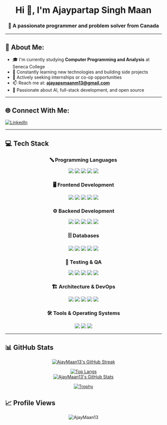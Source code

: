 <!-- README.md for AjayMaan13 -->

<h1 align="center">Hi 👋, I'm Ajaypartap Singh Maan</h1>
<h3 align="center">🚀 A passionate programmer and problem solver from Canada</h3>

---

## 💫 About Me:

- 🎓 I'm currently studying **Computer Programming and Analysis** at Seneca College  
- 🌱 Constantly learning new technologies and building side projects  
- 💼 Actively seeking internships or co-op opportunities  
- 📫 Reach me at: **ajayapsmaanm13@gmail.com**  
- 🤖 Passionate about AI, full-stack development, and open source  

---

## 🌐 Connect With Me:

[![LinkedIn](https://img.shields.io/badge/-LinkedIn-%230077B5?style=for-the-badge&logo=linkedin&logoColor=white)](https://linkedin.com/in/ajaypartap-singh-maan)  

---

## 💻 Tech Stack

<div align="center">
  <!-- Programming Languages -->
  <h3>🔤 Programming Languages</h3>
  <p>
    <img src="https://img.shields.io/badge/C-%2300599C?style=for-the-badge&logo=c&logoColor=white" />
    <img src="https://img.shields.io/badge/C++-%2300599C?style=for-the-badge&logo=c%2B%2B&logoColor=white" />
    <img src="https://img.shields.io/badge/Python-%233776AB?style=for-the-badge&logo=python&logoColor=white" />
    <img src="https://img.shields.io/badge/JavaScript-%23F7DF1E?style=for-the-badge&logo=javascript&logoColor=black" />
    <img src="https://img.shields.io/badge/PL/SQL-%23F80000?style=for-the-badge&logo=oracle&logoColor=white" />
  </p>
  
  <!-- Frontend -->
  <h3>🖥️ Frontend Development</h3>
  <p>
    <img src="https://img.shields.io/badge/HTML5-%23E34F26?style=for-the-badge&logo=html5&logoColor=white" />
    <img src="https://img.shields.io/badge/CSS3-%231572B6?style=for-the-badge&logo=css3&logoColor=white" />
    <img src="https://img.shields.io/badge/React-%2361DAFB?style=for-the-badge&logo=react&logoColor=black" />
    <img src="https://img.shields.io/badge/Bootstrap-%237952B3?style=for-the-badge&logo=bootstrap&logoColor=white" />
    <img src="https://img.shields.io/badge/Tailwind%20CSS-%2306B6D4?style=for-the-badge&logo=tailwind-css&logoColor=white" />
  </p>
  
  <!-- Backend -->
  <h3>⚙️ Backend Development</h3>
  <p>
    <img src="https://img.shields.io/badge/Node.js-%23339933?style=for-the-badge&logo=node.js&logoColor=white" />
    <img src="https://img.shields.io/badge/Express.js-%23000000?style=for-the-badge&logo=express&logoColor=white" />
    <img src="https://img.shields.io/badge/Flask-%23000000?style=for-the-badge&logo=flask&logoColor=white" />
    <img src="https://img.shields.io/badge/REST%20API-%23009688?style=for-the-badge&logo=fastapi&logoColor=white" />
    <img src="https://img.shields.io/badge/JWT-%23000000?style=for-the-badge&logo=json-web-tokens&logoColor=white" />
  </p>
  
  <!-- Databases -->
  <h3>🗄️ Databases</h3>
  <p>
    <img src="https://img.shields.io/badge/MySQL-%234479A1?style=for-the-badge&logo=mysql&logoColor=white" />
    <img src="https://img.shields.io/badge/PostgreSQL-%234169E1?style=for-the-badge&logo=postgresql&logoColor=white" />
    <img src="https://img.shields.io/badge/MongoDB-%2347A248?style=for-the-badge&logo=mongodb&logoColor=white" />
    <img src="https://img.shields.io/badge/Oracle-%23F80000?style=for-the-badge&logo=oracle&logoColor=white" />
    <img src="https://img.shields.io/badge/Sequelize-%2352B0E7?style=for-the-badge&logo=sequelize&logoColor=white" />
  </p>
  
  <!-- Testing & QA -->
  <h3>🧪 Testing & QA</h3>
  <p>
    <img src="https://img.shields.io/badge/Selenium-%2343B02A?style=for-the-badge&logo=selenium&logoColor=white" />
    <img src="https://img.shields.io/badge/Pytest-%230A9EDC?style=for-the-badge&logo=pytest&logoColor=white" />
    <img src="https://img.shields.io/badge/Postman-%23FF6C37?style=for-the-badge&logo=postman&logoColor=white" />
    <img src="https://img.shields.io/badge/WCAG-%23005A9C?style=for-the-badge&logo=w3c&logoColor=white" />
    <img src="https://img.shields.io/badge/Accessibility-%23121011?style=for-the-badge&logo=accessibility&logoColor=white" />
  </p>
  
  <!-- Architecture & DevOps -->
  <h3>🏗️ Architecture & DevOps</h3>
  <p>
    <img src="https://img.shields.io/badge/Microservices-%23FF6C37?style=for-the-badge&logo=fastapi&logoColor=white" />
    <img src="https://img.shields.io/badge/CI/CD-%232088FF?style=for-the-badge&logo=github-actions&logoColor=white" />
    <img src="https://img.shields.io/badge/Docker-%232496ED?style=for-the-badge&logo=docker&logoColor=white" />
    <img src="https://img.shields.io/badge/Git-%23F05032?style=for-the-badge&logo=git&logoColor=white" />
    <img src="https://img.shields.io/badge/GitHub-%23121011?style=for-the-badge&logo=github&logoColor=white" />
  </p>
  
  <!-- Tools & OS -->
  <h3>🛠️ Tools & Operating Systems</h3>
  <p>
    <img src="https://img.shields.io/badge/Linux-%23FCC624?style=for-the-badge&logo=linux&logoColor=black" />
    <img src="https://img.shields.io/badge/VS%20Code-%23007ACC?style=for-the-badge&logo=visual-studio-code&logoColor=white" />
    <img src="https://img.shields.io/badge/OpenSSL-%23721412?style=for-the-badge&logo=openssl&logoColor=white" />
  </p>
</div>

---

## 📊 GitHub Stats

<div align="center">
  
[![AjayMaan13's GitHub Streak](https://streak-stats.demolab.com?user=AjayMaan13&theme=github-dark&hide_border=true)](https://git.io/streak-stats)  
  
[![Top Langs](https://github-readme-stats.vercel.app/api/top-langs/?username=AjayMaan13&layout=compact&theme=github_dark&hide_border=true)](https://github.com/anuraghazra/github-readme-stats)  
[![AjayMaan13's GitHub Stats](https://github-readme-stats.vercel.app/api?username=AjayMaan13&show_icons=true&theme=github_dark&hide_border=true)](https://github.com/anuraghazra/github-readme-stats)  
  
[![Trophy](https://github-profile-trophy.vercel.app/?username=AjayMaan13&theme=github&margin-w=10&hide_border=true)](https://github.com/ryo-ma/github-profile-trophy)

</div>



## 📈 Profile Views

<p align="center">
  <img src="https://komarev.com/ghpvc/?username=AjayMaan13&label=Profile%20views&color=0e75b6&style=flat" alt="AjayMaan13" />
</p>
